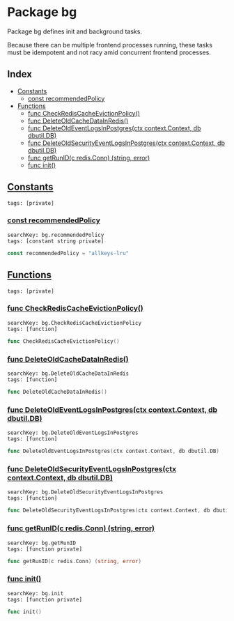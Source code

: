 # Package bg

Package bg defines init and background tasks. 

Because there can be multiple frontend processes running, these tasks must be idempotent and not racy amid concurrent frontend processes. 

## Index

* [Constants](#const)
    * [const recommendedPolicy](#recommendedPolicy)
* [Functions](#func)
    * [func CheckRedisCacheEvictionPolicy()](#CheckRedisCacheEvictionPolicy)
    * [func DeleteOldCacheDataInRedis()](#DeleteOldCacheDataInRedis)
    * [func DeleteOldEventLogsInPostgres(ctx context.Context, db dbutil.DB)](#DeleteOldEventLogsInPostgres)
    * [func DeleteOldSecurityEventLogsInPostgres(ctx context.Context, db dbutil.DB)](#DeleteOldSecurityEventLogsInPostgres)
    * [func getRunID(c redis.Conn) (string, error)](#getRunID)
    * [func init()](#init.db_test.go)


## <a id="const" href="#const">Constants</a>

```
tags: [private]
```

### <a id="recommendedPolicy" href="#recommendedPolicy">const recommendedPolicy</a>

```
searchKey: bg.recommendedPolicy
tags: [constant string private]
```

```Go
const recommendedPolicy = "allkeys-lru"
```

## <a id="func" href="#func">Functions</a>

```
tags: [private]
```

### <a id="CheckRedisCacheEvictionPolicy" href="#CheckRedisCacheEvictionPolicy">func CheckRedisCacheEvictionPolicy()</a>

```
searchKey: bg.CheckRedisCacheEvictionPolicy
tags: [function]
```

```Go
func CheckRedisCacheEvictionPolicy()
```

### <a id="DeleteOldCacheDataInRedis" href="#DeleteOldCacheDataInRedis">func DeleteOldCacheDataInRedis()</a>

```
searchKey: bg.DeleteOldCacheDataInRedis
tags: [function]
```

```Go
func DeleteOldCacheDataInRedis()
```

### <a id="DeleteOldEventLogsInPostgres" href="#DeleteOldEventLogsInPostgres">func DeleteOldEventLogsInPostgres(ctx context.Context, db dbutil.DB)</a>

```
searchKey: bg.DeleteOldEventLogsInPostgres
tags: [function]
```

```Go
func DeleteOldEventLogsInPostgres(ctx context.Context, db dbutil.DB)
```

### <a id="DeleteOldSecurityEventLogsInPostgres" href="#DeleteOldSecurityEventLogsInPostgres">func DeleteOldSecurityEventLogsInPostgres(ctx context.Context, db dbutil.DB)</a>

```
searchKey: bg.DeleteOldSecurityEventLogsInPostgres
tags: [function]
```

```Go
func DeleteOldSecurityEventLogsInPostgres(ctx context.Context, db dbutil.DB)
```

### <a id="getRunID" href="#getRunID">func getRunID(c redis.Conn) (string, error)</a>

```
searchKey: bg.getRunID
tags: [function private]
```

```Go
func getRunID(c redis.Conn) (string, error)
```

### <a id="init.db_test.go" href="#init.db_test.go">func init()</a>

```
searchKey: bg.init
tags: [function private]
```

```Go
func init()
```

